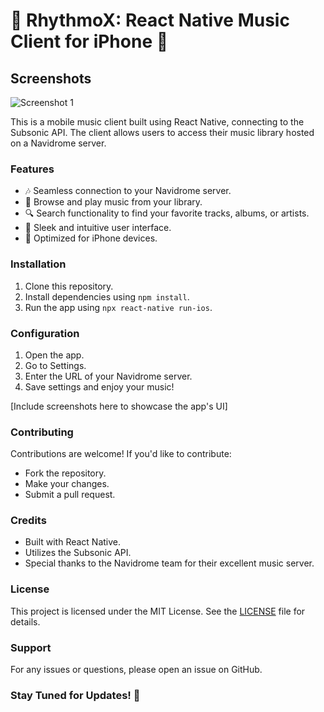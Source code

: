 # 🎵 RhythmoX: React Native Music Client for iPhone 📱

## Screenshots

![Screenshot 1](https://github.com/ECarry/RhythmoX-music-player/blob/main/screenshots/shot1.png?raw=true)

This is a mobile music client built using React Native, connecting to the Subsonic API. The client allows users to access their music library hosted on a Navidrome server.

### Features

- 🎶 Seamless connection to your Navidrome server.
- 📁 Browse and play music from your library.
- 🔍 Search functionality to find your favorite tracks, albums, or artists.
- 🎨 Sleek and intuitive user interface.
- 📲 Optimized for iPhone devices.

### Installation

1. Clone this repository.
2. Install dependencies using `npm install`.
3. Run the app using `npx react-native run-ios`.

### Configuration

1. Open the app.
2. Go to Settings.
3. Enter the URL of your Navidrome server.
4. Save settings and enjoy your music!

[Include screenshots here to showcase the app's UI]

### Contributing

Contributions are welcome! If you'd like to contribute:

- Fork the repository.
- Make your changes.
- Submit a pull request.

### Credits

- Built with React Native.
- Utilizes the Subsonic API.
- Special thanks to the Navidrome team for their excellent music server.

### License

This project is licensed under the MIT License. See the [LICENSE](LICENSE) file for details.

### Support

For any issues or questions, please open an issue on GitHub.

### Stay Tuned for Updates! 🎉
